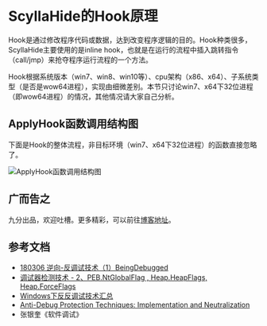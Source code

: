 # ScyllaHide的Hook原理

Hook是通过修改程序代码或数据，达到改变程序逻辑的目的。Hook种类很多，ScyllaHide主要使用的是inline hook，也就是在运行的流程中插入跳转指令（call/jmp）来抢夺程序运行流程的一个方法。

Hook根据系统版本（win7、win8、win10等）、cpu架构（x86、x64）、子系统类型（是否是wow64进程），实现由细微差别。本节只讨论win7、x64下32位进程（即wow64进程）的情况，其他情况请大家自己分析。


## ApplyHook函数调用结构图

下面是Hook的整体流程，非目标环境（win7、x64下32位进程）的函数直接忽略了。

![ApplyHook函数调用结构图](https://ninecents.github.io/course/ScyllaHide/03%20PEB相关反调试/ApplyHook函数调用结构图.png)


## 广而告之
九分出品，欢迎吐槽。更多精彩，可以前往[博客地址](https://ninecents.github.io)。


## 参考文档
- [180306 逆向-反调试技术（1）BeingDebugged](https://blog.csdn.net/whklhhhh/article/details/79656200)
- [调试器检测技术 - 2、PEB.NtGlobalFlag , Heap.HeapFlags, Heap.ForceFlags](https://blog.csdn.net/zhoujiaxq/article/details/23169587)
- [Windows下反反调试技术汇总](https://www.imuo.com/a/b578b307f41f49216d09a4b02a7fb3b056559669d6b4cdba78827de49856cb0d)
- [Anti-Debug Protection Techniques: Implementation and Neutralization](https://www.codeproject.com/Articles/1090943/Anti-Debug-Protection-Techniques-Implementation-an?msg=5242911)
- 张银奎《软件调试》
